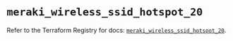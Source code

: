 # `meraki_wireless_ssid_hotspot_20`

Refer to the Terraform Registry for docs: [`meraki_wireless_ssid_hotspot_20`](https://registry.terraform.io/providers/ciscodevnet/meraki/1.7.1/docs/resources/wireless_ssid_hotspot_20).
